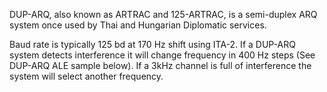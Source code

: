 DUP-ARQ, also known as ARTRAC and 125-ARTRAC, is a semi-duplex ARQ system once used by Thai and Hungarian Diplomatic services.

Baud rate is typically 125 bd at 170 Hz shift using ITA-2. If a DUP-ARQ system detects interference it will change frequency in 400 Hz steps (See DUP-ARQ ALE sample below). If a 3kHz channel is full of interference the system will select another frequency.